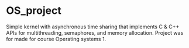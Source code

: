 # OS_project
Simple kernel with asynchronous time sharing that implements C & C++ APIs for multithreading, semaphores, and memory allocation.
Project was for made for course Operating systems 1.
